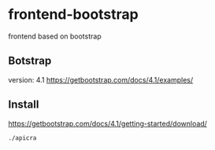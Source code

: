 # frontend-bootstrap
frontend based on bootstrap

## Botstrap
version: 4.1
https://getbootstrap.com/docs/4.1/examples/

## Install
https://getbootstrap.com/docs/4.1/getting-started/download/

    ./apicra

